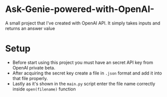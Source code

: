 # Ask-Genie-powered-with-OpenAI-
A small project that I've created with OpenAI API. It simply takes inputs and returns an answer value 

# Setup
 - Before start using this project you must have an secret API key from OpenAI private beta.
 - After acquiring the secret key create a file in `.json` format and add it into that file properly.
 - Lastly as it's shown in the `main.py` script enter the file name correctly inside `open(filename)` function
